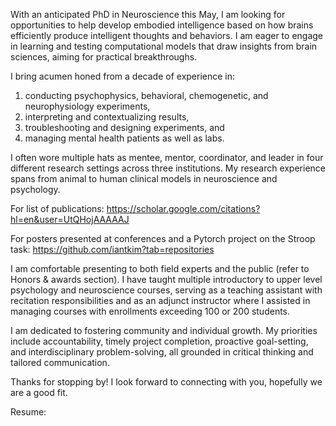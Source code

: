 
With an anticipated PhD in Neuroscience this May, I am looking for opportunities to help develop embodied intelligence based on how brains efficiently produce intelligent thoughts and behaviors. I am eager to engage in learning and testing computational models that draw insights from brain sciences, aiming for practical breakthroughs.

I bring acumen honed from a decade of experience in: 

1) conducting psychophysics, behavioral, chemogenetic, and neurophysiology experiments, 
2) interpreting and contextualizing results, 
3) troubleshooting and designing experiments, and 
4) managing mental health patients as well as labs. 

I often wore multiple hats as mentee, mentor, coordinator, and leader in four different research settings across three institutions. My research experience spans from animal to human clinical models in neuroscience and psychology. 

For list of publications: 
https://scholar.google.com/citations?hl=en&user=UtQHojAAAAAJ 

For posters presented at conferences and a Pytorch project on the Stroop task: 
https://github.com/iantkim?tab=repositories

I am comfortable presenting to both field experts and the public (refer to Honors & awards section). I have taught multiple introductory to upper level psychology and neuroscience courses, serving as a teaching assistant with recitation responsibilities and as an adjunct instructor where I assisted in managing courses with enrollments exceeding 100 or 200 students. 

I am dedicated to fostering community and individual growth. My priorities include accountability, timely project completion, proactive goal-setting, and interdisciplinary problem-solving, all grounded in critical thinking and tailored communication.

Thanks for stopping by! I look forward to connecting with you, hopefully we are a good fit.

Resume: 
<br />




